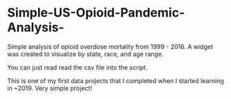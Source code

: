 # Simple-US-Opioid-Pandemic-Analysis-


Simple analysis of opioid overdose mortality from 1999 - 2016. A widget was created to visualize by state, race, and age range.

You can just read read the csv file into the script.

This is one of my first data projects that I completed when I started learning in ~2019. Very simple project!
